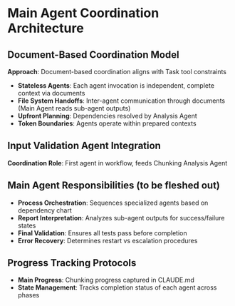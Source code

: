# Main Agent Coordination Architecture

## Document-Based Coordination Model
**Approach**: Document-based coordination aligns with Task tool constraints
- **Stateless Agents**: Each agent invocation is independent, complete context via documents
- **File System Handoffs**: Inter-agent communication through documents (Main Agent reads sub-agent outputs)
- **Upfront Planning**: Dependencies resolved by Analysis Agent
- **Token Boundaries**: Agents operate within prepared contexts

## Input Validation Agent Integration
**Coordination Role**: First agent in workflow, feeds Chunking Analysis Agent

## Main Agent Responsibilities (to be fleshed out)
- **Process Orchestration**: Sequences specialized agents based on dependency chart
- **Report Interpretation**: Analyzes sub-agent outputs for success/failure states
- **Final Validation**: Ensures all tests pass before completion
- **Error Recovery**: Determines restart vs escalation procedures

## Progress Tracking Protocols
- **Main Progress**: Chunking progress captured in CLAUDE.md
- **State Management**: Tracks completion status of each agent across phases